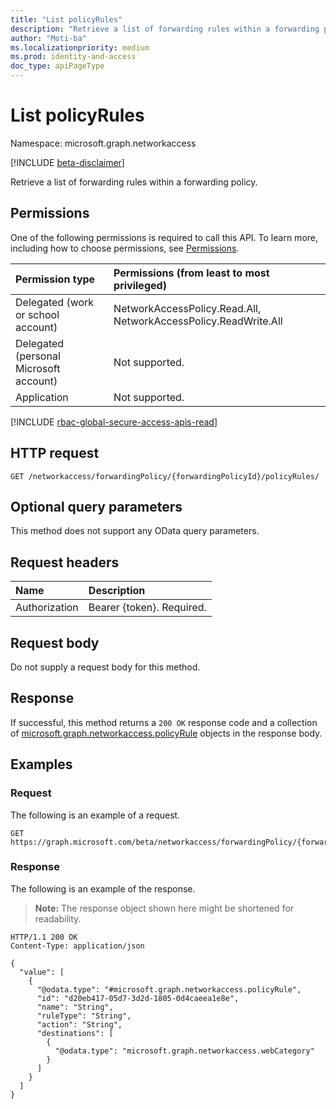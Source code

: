 ```yaml
---
title: "List policyRules"
description: "Retrieve a list of forwarding rules within a forwarding policy."
author: "Moti-ba"
ms.localizationpriority: medium
ms.prod: identity-and-access
doc_type: apiPageType
---
```


# List policyRules
Namespace: microsoft.graph.networkaccess

[!INCLUDE [beta-disclaimer](../../includes/beta-disclaimer.md)]

Retrieve a list of forwarding rules within a forwarding policy.

## Permissions
One of the following permissions is required to call this API. To learn more, including how to choose permissions, see [Permissions](/graph/permissions-reference).

|Permission type|Permissions (from least to most privileged)|
|:---|:---|
|Delegated (work or school account)|NetworkAccessPolicy.Read.All, NetworkAccessPolicy.ReadWrite.All|
|Delegated (personal Microsoft account)|Not supported.|
|Application|Not supported.|

[!INCLUDE [rbac-global-secure-access-apis-read](../includes/rbac-for-apis/rbac-global-secure-access-apis-read.md)]

## HTTP request

<!-- {
  "blockType": "ignored"
}
-->
``` http
GET /networkaccess/forwardingPolicy/{forwardingPolicyId}/policyRules/
```

## Optional query parameters
This method does not support any OData query parameters.

## Request headers
|Name|Description|
|:---|:---|
|Authorization|Bearer {token}. Required.|

## Request body
Do not supply a request body for this method.

## Response

If successful, this method returns a `200 OK` response code and a collection of [microsoft.graph.networkaccess.policyRule](../resources/networkaccess-policyrule.md) objects in the response body.

## Examples

### Request
The following is an example of a request.
<!-- {
  "blockType": "request",
  "name": "list_policyrule"
}
-->
``` http
GET https://graph.microsoft.com/beta/networkaccess/forwardingPolicy/{forwardingPolicyId}/policyRules
```


### Response
The following is an example of the response.
>**Note:** The response object shown here might be shortened for readability.
<!-- {
  "blockType": "response",
  "truncated": true,
  "@odata.type": "Collection(microsoft.graph.networkaccess.policyRule)"
}
-->
``` http
HTTP/1.1 200 OK
Content-Type: application/json

{
  "value": [
    {
      "@odata.type": "#microsoft.graph.networkaccess.policyRule",
      "id": "d20eb417-05d7-3d2d-1805-0d4caeea1e8e",
      "name": "String",
      "ruleType": "String",
      "action": "String",
      "destinations": [
        {
          "@odata.type": "microsoft.graph.networkaccess.webCategory"
        }
      ]
    }
  ]
}
```

